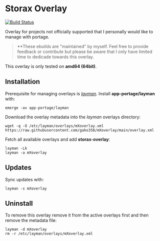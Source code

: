 # Storax Overlay

[![Build Status](https://travis-ci.org/storax/storax-overlay.png)](https://travis-ci.org/storax/storax-overlay)

Overlay for projects not officially supported that I personally would like to manage with
portage.

> **These ebuilds are "maintained" by myself. Feel free to provide feedback or contribute but please be aware that I only have limited time to dedicade towards this overlay.

This overlay is only tested on **amd64 (64bit)**.

## Installation

Prerequisite for managing overlays is [_layman_](http://layman.sourceforge.net).
Install **app-portage/layman** with:

```
emerge -av app-portage/layman
```

Download the overlay metadata into the _layman_ overlays directory:

```
wget -q -O /etc/layman/overlays/mXoverlay.xml https://raw.githubusercontent.com/gako358/mXoverlay/main/overlay.xml
```

Fetch all available overlays and add **storax-overlay**:

```
layman -Lk
layman -a mXoverlay
```

## Updates

Sync updates with:

```
layman -s mXoverlay
```


## Uninstall

To remove this overlay remove it from the active overlays first and then remove the metadata file:

```
layman -d mXoverlay
rm -r /etc/layman/overlays/mXoverlay.xml
```
